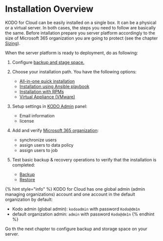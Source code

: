 # Installation Overview

KODO for Cloud can be easily installed on a single box. It can be a physical or a virtual server. In both cases, the steps you need to follow are basically the same. Before intallation prepare you server platform accordingly to the size of Microsoft 365 organization you are going to protect \(see the chapter [Sizing](../planning/sizing/)\).

When the server platform is ready to deployment, do as following:

1. Configure [backup and stage space.](staging-space-and-backup-destination-configuration.md)
2. Choose your installation path. You have the following options:
   * [​All-in-one quick installation​](quick-install-all-in-one.md)
   * ​[Installation using Ansible playbook​](installation-using-ansible-playbook.md)
   * [​Installation with RPMs​](installation-with-rpms.md)
   * [Virtual Appliance \(VMware\)](virtual-appliance-vmware.md)
3. Setup settings in [KODO Admin](../administration/settings/kodo-admin.md) panel:
   * Email information
   * license 
4. Add and verify [Microsoft 365 organization](microsoft-365-organization-management/):
   * synchronize users
   * assign users to data policy 
   * assign users to job 
5. Test basic backup & recovery operations to verify that the installation is completed:

   * [Backup](../administration/data-backup/on-demand-backup.md)​ 
   * [Restore](../administration/data-restore/) 

{% hint style="info" %}
KODO for Cloud has one global admin \(admin managing organizations\) account and  one account in the default organization by default:

* Kodo admin \(global admin\): `kodoadmin` with password `Kodo@dm1n` 
* default organization admin: `admin` with password `Kodo@dm1n`
{% endhint %}

Go th the next chapter to configure backup and storage space on your server.

